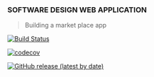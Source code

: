 ### SOFTWARE DESIGN WEB APPLICATION

> Building a market place app

[![Build Status](https://travis-ci.org/Coms3-Software-Design/software_design_project.svg?branch=master)](https://travis-ci.org/Coms3-Software-Design/software_design_project)

[![codecov](https://codecov.io/gh/Coms3-Software-Design/software_design_project/branch/master/graph/badge.svg)](https://codecov.io/gh/Coms3-Software-Design/software_design_project)

[![GitHub release (latest by date)](https://img.shields.io/github/v/release/Coms3-Software-Design/Software-Design#the-state-diagram)](https://github.com/Coms3-Software-Design/software_design_project/releases/tag/v1.0)
